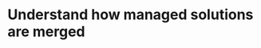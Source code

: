 # Understand how managed solutions are merged

<!-- https://docs.microsoft.com/en-us/dynamics365/customer-engagement/developer/understand-managed-solutions-merged -->